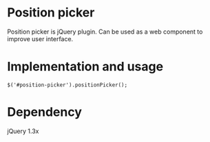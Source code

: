# Position picker
Position picker is jQuery plugin. Can be used as a web component to improve user interface.

# Implementation and usage


```
$('#position-picker').positionPicker();

```

# Dependency
jQuery 1.3x
